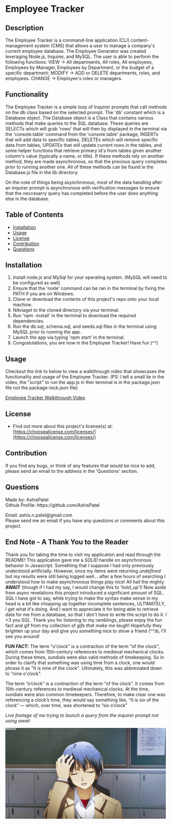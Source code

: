 <h1>Employee Tracker</h1>
  
  <h2>Description</h2>
  
  The Employee Tracker is a command-line application (CLI) content-management system (CMS) that allows a user to manage a company's current employee database. The Employee Generator was created leveraging Node.js, Inquirer, and MySQL. The user is able to perform the following functions: VIEW -> All departments, All roles, All employees, Employees by Manager, Employees by Department, or the budget of a specific department; MODIFY -> ADD or DELETE departments, roles, and employees. CHANGE -> Employee's roles or managers. 
  
  <h2>Functionality</h2>
  The Employee Tracker is a simple loop of Inquirer prompts that call methods on the db class based on the selected prompt. The 'db' constant which is a Database object. The Database object is a Class that contains various methods that make queries to the SQL database. These queries are SELECTs which will grab 'rows' that will then by displayed in the terminal via the 'console.table' command from the 'console.table' package, INSERTs that will add data to specific tables, DELETEs which will remove specific data from tables, UPDATEs that will update current rows in the tables, and some helper functions that retrieve primary id's from tables given another column's value (typically a name, or title). If these methods rely on another method, they are made asynchronous, so that the previous query completes prior to running another one. All of these methods can be found in the Database.js file in the lib directory. 
  
  On the note of things being asynchronous, most of the data handling after an inquirer prompt is asynchronous with verification messages to ensure that the neccesarry query has completed before the user does anything else in the database. 

  <h2>Table of Contents</h2>
 <ul>
  <li><a href="#installation">Installation</a></li>
    <li><a href="#usage">Usage</a></li>
    <li><a href="#license">License</a></li>
    <li><a href="#contribution">Contribution</a></li>
    
  <li><a href="#questions">Questions</a></li>
 </ul>

  <h2 id="installation">Installation</h2>
  <ol>
    <li>Install node.js and MySql for your operating system. (MySQL will need to be configured as well)</li> 
    <li>Ensure that the 'node' command can be ran in the terminal by fixing the PATH if you are on Windows.</li> 
    <li>Clone or download the contents of this project's repo onto your local machine.</li> 
    <li>NAviaget to the cloned directory via your terminal.</li> 
    <li>Run 'npm -install' in the terminal to download the required dependencies. </li> 
    <li>Run the db.sql, schema.sql, and seeds.sql files in the terminal using MySQL prior to running the app.</li> 
    <li>Launch the app via typing 'npm start' in the terminal. </li> 
    <li>Congratulations, you are now in the Employee Tracker! Have fun (^^)</li> 
    
  </ol>
  

  <h2 id="usage">Usage</h2>
  <p>Checkout the link to below to view a walkthrough video that showcases the functionality and usage of the Employee Tracker. (PS: I tell a small lie in the video, the "script" to run the app.js in ther terminal is in the package.json file not the package-lock.json file)

   [Employee Tracker Walkthrough Video](https://drive.google.com/file/d/1DU588lkNvMskKdr2F_seiD4n2vJGQC6m/view) 
  
  </p>
  
 
  
  <h2 id="license">License</h2>

   - Find out more about this project's license(s) at: [https://choosealicense.com/licenses/](https://choosealicense.com/licenses/)

  <h2 id="contribution">Contribution</h2>
  <p>If you find any bugs, or think of any features that would be nice to add, please send an email to the address in the 'Questions' section.</p>
  

  <h2 id="questions">Questions</h2>
  
  <p> 
  Made by: AshisPatel<br />
  Github Profile: https://github.com/AshisPatel<br />
  </p>Email: ashis.n.patel@gmail.com<br />Please send me an email if you have any questions or comments about this project.
  
  <h2> End Note - A Thank You to the Reader </h2>

  Thank you for taking the time to visit my application and read through the README! This application gave me a _SOLID_ handle on asynchronous behavior in Javascript. Something that I suppose I had only previously understood artificially. However, once my items were returning _undefined_ but my results were still being logged well... after a few hours of searching I understood how to make asynchronous things play nice! All hail the mighty **AWAIT** (though if I had my say, I would change this to 'hold_up')! Now aside from async revelations this project introduced a significant amount of SQL. SQL I have got to say, while trying to make the syntax make sense in my head is a bit like chopping up together incomplete sentences, ULTIMATELY, I get what it's doing. And I want to appreciate it for being able to retrieve data for me from a database, so that I don't have to write the script to do it. I <3 you SQL. Thank you for listening to my ramblings, please enjoy the fun fact and gif from my collection of _gifs that make me laugh_! Hopefully they brighten up your day and give you something nice to show a friend (^^)b, I'll see you around!

  **FUN FACT:** The term "o'clock" is a contraction of the term "of the clock", which comes from 15th-century references to medieval mechanical clocks. During these times, sundials were also valid methods of timekeeping. So in order to clarify that something was using time from a clock, one would phrase it as "It is nine of the clock". Ultimately, this was abbreviated down to "nine o'clock". 
  
  The term “o’clock” is a contraction of the term “of the clock”. It comes from 15th-century references to medieval mechanical clocks. At the time, sundials were also common timekeepers. Therefore, to make clear one was referencing a clock’s time, they would say something like, “It is six of the clock” — which, over time, was shortened to “six o’clock”
  
  _Live footage of me trying to launch a query from the inquirer prompt not using await_

 ![Rocket hair launches man's head into the ceiling](https://github.com/AshisPatel/Employee-Tracker-CMS/blob/main/assets/gifs/rocket_chair.gif)
